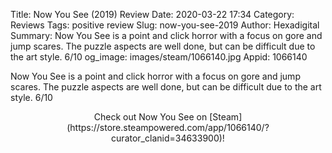 Title: Now You See (2019) Review
Date: 2020-03-22 17:34
Category: Reviews
Tags: positive review
Slug: now-you-see-2019
Author: Hexadigital
Summary: Now You See is a point and click horror with a focus on gore and jump scares. The puzzle aspects are well done, but can be difficult due to the art style. 6/10
og_image: images/steam/1066140.jpg
Appid: 1066140

Now You See is a point and click horror with a focus on gore and jump scares. The puzzle aspects are well done, but can be difficult due to the art style. 6/10

<center>Check out Now You See on [Steam](https://store.steampowered.com/app/1066140/?curator_clanid=34633900)!</center>
